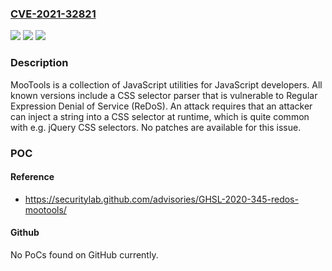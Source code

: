 ### [CVE-2021-32821](https://cve.mitre.org/cgi-bin/cvename.cgi?name=CVE-2021-32821)
![](https://img.shields.io/static/v1?label=Product&message=mootools-core&color=blue)
![](https://img.shields.io/static/v1?label=Version&message=1.6.0%3C%3D%201.6.0%20&color=brighgreen)
![](https://img.shields.io/static/v1?label=Vulnerability&message=CWE-400%20Uncontrolled%20Resource%20Consumption&color=brighgreen)

### Description

MooTools is a collection of JavaScript utilities for JavaScript developers. All known versions include a CSS selector parser that is vulnerable to Regular Expression Denial of Service (ReDoS). An attack requires that an attacker can inject a string into a CSS selector at runtime, which is quite common with e.g. jQuery CSS selectors. No patches are available for this issue.

### POC

#### Reference
- https://securitylab.github.com/advisories/GHSL-2020-345-redos-mootools/

#### Github
No PoCs found on GitHub currently.

